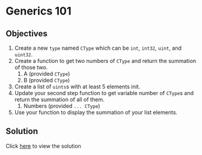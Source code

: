 # Generics 101

## Objectives

1. Create a new ```type``` named ```CType``` which can be ```int```, ```int32```, ```uint```, 
and ```uint32```.
2. Create a function to get two numbers of ```CType``` and return the summation of those two.
   1. A (provided ```CType```)
   2. B (provided ```CType```)
3. Create a list of ```uints```s with at least 5 elements init.
4. Update your second step function to get variable number of ```CType```s and
return the summation of all of them.
    1. Numbers (provided ```... CType```)
5. Use your function to display the summation of your list elements.

## Solution

Click [here](main.go) to view the solution
